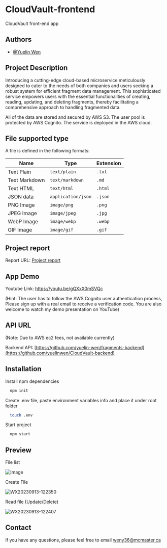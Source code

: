 # CloudVault-frontend

CloudVault front-end app

## Authors

- [@Yuelin Wen](https://www.github.com/yuelin-wen)

## Project Description

Introducing a cutting-edge cloud-based microservice meticulously designed to cater to the needs of both companies and users seeking a robust system for efficient fragment data management. This sophisticated service empowers users with the essential functionalities of creating, reading, updating, and deleting fragments, thereby facilitating a comprehensive approach to handling fragmented data.

All of the data are stored and secured by AWS S3. The user pool is protected by AWS Cognito. The service is deployed in the AWS cloud.

## File supported type

A file is defined in the following formats:

| Name          | Type                | Extension |
| ------------- | ------------------- | --------- |
| Text Plain    | `text/plain`        | `.txt`    |
| Text Markdown | `text/markdown`     | `.md`     |
| Text HTML     | `text/html`         | `.html`   |
| JSON data     | `application/json`  | `.json`   |
| PNG Image     | `image/png`         | `.png`    |
| JPEG Image    | `image/jpeg`        | `.jpg`    |
| WebP Image    | `image/webp`        | `.webp`   |
| GIF Image     | `image/gif`         | `.gif`    |


## Project report

Report URL: [Project report](https://github.com/yuelinwen/CloudVault/blob/b326b8a0ddcbd27a2226d3e515f4bd3799472f49/CloudVault-project-report.pdf)


## App Demo

Youtube Link: https://youtu.be/gQXxX0mSVQc

(Hint: The user has to follow the AWS Cognito user authentication process, Please sign up with a real email to receive a verification code. You are also welcome to watch my demo presentation on YouTube)

## API URL
 (Note: Due to AWS ec2 fees, not available currently)
 
Backend API: [https://github.com/yuelin-wen/fragments-backend](https://github.com/yuelinwen/CloudVault-backend)

## Installation
Install npm dependencies
 
 ```bash
   npm init
 ```
 Create .env file, paste environment variables info and place it under root folder
 ```bash
   touch .env
 ```
 Start project
 ```bash
   npm start
 ```

## Preview

File list

![image](https://github.com/yuelin-wen/fragments-frontend/assets/102840218/59961b03-f4ce-437a-9c01-53d25bf2ca72)

Create File

![WX20230913-122350](https://github.com/yuelin-wen/fragments-frontend/assets/102840218/c9e39091-11e3-41ae-b77a-c2b8349dbc2c)

Read file (Update/Delete)

![WX20230913-122407](https://github.com/yuelin-wen/fragments-frontend/assets/102840218/dfe87dab-50c0-49df-84d8-2906b21c036e)

## Contact

If you have any questions, please feel free to email weny36@mcmaster.ca






